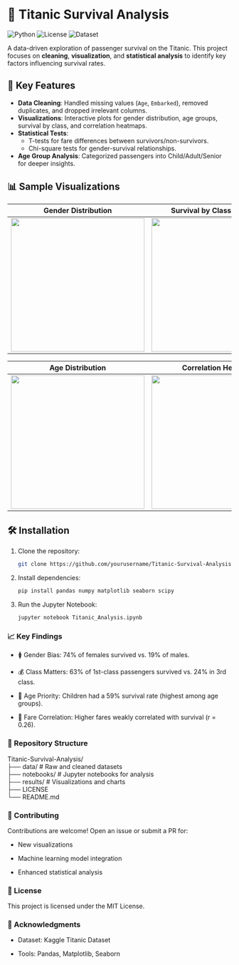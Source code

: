 # 🚢 Titanic Survival Analysis  

![Python](https://img.shields.io/badge/Python-3.9%2B-blue)
![License](https://img.shields.io/badge/License-MIT-green)
![Dataset](https://img.shields.io/badge/Dataset-Kaggle-orange)

A data-driven exploration of passenger survival on the Titanic. This project focuses on **cleaning**, **visualization**, and **statistical analysis** to identify key factors influencing survival rates.

## 📌 Key Features  
- **Data Cleaning**: Handled missing values (`Age`, `Embarked`), removed duplicates, and dropped irrelevant columns.  
- **Visualizations**: Interactive plots for gender distribution, age groups, survival by class, and correlation heatmaps.  
- **Statistical Tests**:  
  - T-tests for fare differences between survivors/non-survivors.  
  - Chi-square tests for gender-survival relationships.  
- **Age Group Analysis**: Categorized passengers into Child/Adult/Senior for deeper insights.  

## 📊 Sample Visualizations  
| Gender Distribution | Survival by Class & Gender |  
|----------------------|----------------------------|  
| <img src="results/gender_dist.png" width="300"> | <img src="results/survival_class_gender.png" width="300"> |  

| Age Distribution | Correlation Heatmap |  
|-------------------|----------------------|  
| <img src="results/age_dist.png" width="300"> | <img src="results/correlation_heatmap.png" width="300"> |  

## 🛠️ Installation  
1. Clone the repository:  
   ```bash  
   git clone https://github.com/yourusername/Titanic-Survival-Analysis.git
2. Install dependencies:
   ```bash
   pip install pandas numpy matplotlib seaborn scipy
3. Run the Jupyter Notebook:
   ```bash
   jupyter notebook Titanic_Analysis.ipynb

### 📈 Key Findings
- 🚺 Gender Bias: 74% of females survived vs. 19% of males.

- 💰 Class Matters: 63% of 1st-class passengers survived vs. 24% in 3rd class.

- 👶 Age Priority: Children had a 59% survival rate (highest among age groups).

- 🎫 Fare Correlation: Higher fares weakly correlated with survival (r = 0.26).

### 📂 Repository Structure
  Titanic-Survival-Analysis/  
├── data/                 # Raw and cleaned datasets  
├── notebooks/            # Jupyter notebooks for analysis  
├── results/              # Visualizations and charts  
├── LICENSE  
└── README.md  

### 🤝 Contributing
Contributions are welcome! Open an issue or submit a PR for:

- New visualizations

- Machine learning model integration

- Enhanced statistical analysis

### 📜 License
This project is licensed under the MIT License.

### 🙏 Acknowledgments
- Dataset: Kaggle Titanic Dataset

- Tools: Pandas, Matplotlib, Seaborn



















